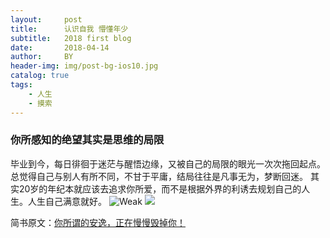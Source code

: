 ```yaml
---
layout:     post
title:      认识自我 懵懂年少
subtitle:   2018 first blog
date:       2018-04-14
author:     BY
header-img: img/post-bg-ios10.jpg
catalog: true
tags:
    - 人生
    - 摸索
---
```



### 你所感知的绝望其实是思维的局限

毕业到今，每日徘徊于迷茫与醒悟边缘，又被自己的局限的眼光一次次拖回起点。总觉得自己与别人有所不同，不甘于平庸，结局往往是凡事无为，梦断回迷。
其实20岁的年纪本就应该去追求你所爱，而不是根据外界的利诱去规划自己的人生。人生自己满意就好。
![Weak](https://cl.ly/0i3D1q250I2G)
![](https://raw.githubusercontent.com/qiubaiying/qiubaiying.github.io/master/img/readme-side.png)






简书原文：[你所谓的安逸，正在慢慢毁掉你！](https://www.jianshu.com/p/c75536342335)
